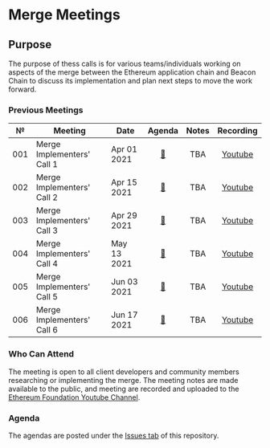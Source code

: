 # Merge Meetings

## Purpose
The purpose of thess calls is for various teams/individuals working on aspects of the merge between the Ethereum application chain and Beacon Chain to discuss its implementation and plan next steps to move the work forward.

### Previous Meetings

 №  | Meeting | Date                             | Agenda           | Notes                  | Recording          |
--- | ------- |--------------------------------  | :--------------: | :--------------------: | :----------------: |
001 | Merge Implementers' Call 1| Apr 01 2021 | [🔗](https://github.com/ethereum/pm/issues/290) | TBA | [Youtube](https://www.youtube.com/watch?v=b3hfgLa_GHw&t=3s) |
002 | Merge Implementers' Call 2| Apr 15 2021 | [🔗](https://github.com/ethereum/pm/issues/299) | TBA | [Youtube](https://www.youtube.com/watch?v=ODcNpWiLASk) |
003 | Merge Implementers' Call 3| Apr 29 2021 | [🔗](https://github.com/ethereum/pm/issues/305) | TBA | [Youtube](https://www.youtube.com/watch?v=KAm718N_bvA) |
004 | Merge Implementers' Call 4| May 13 2021 | [🔗](https://github.com/ethereum/pm/issues/316) | TBA | [Youtube](https://www.youtube.com/watch?v=uzjhLPtvTMQ) |
005 | Merge Implementers' Call 5| Jun 03 2021 | [🔗](https://github.com/ethereum/pm/issues/290) | TBA | [Youtube](https://www.youtube.com/watch?v=j61FqoQwEHo) |
006 | Merge Implementers' Call 6| Jun 17 2021 | [🔗](https://github.com/ethereum/pm/issues/340) | TBA | [Youtube](https://youtu.be/b5gh0Mw2oPU) |


### Who Can Attend
The meeting is open to all client developers and community members researching or implementing the merge. The meeting notes are made available to the public, and meeting are recorded and uploaded to the [Ethereum Foundation Youtube Channel](https://www.youtube.com/channel/UCNOfzGXD_C9YMYmnefmPH0g).

### Agenda

The agendas are posted under the [Issues tab](https://github.com/ethereum/pm/issues/) of this repository. 
